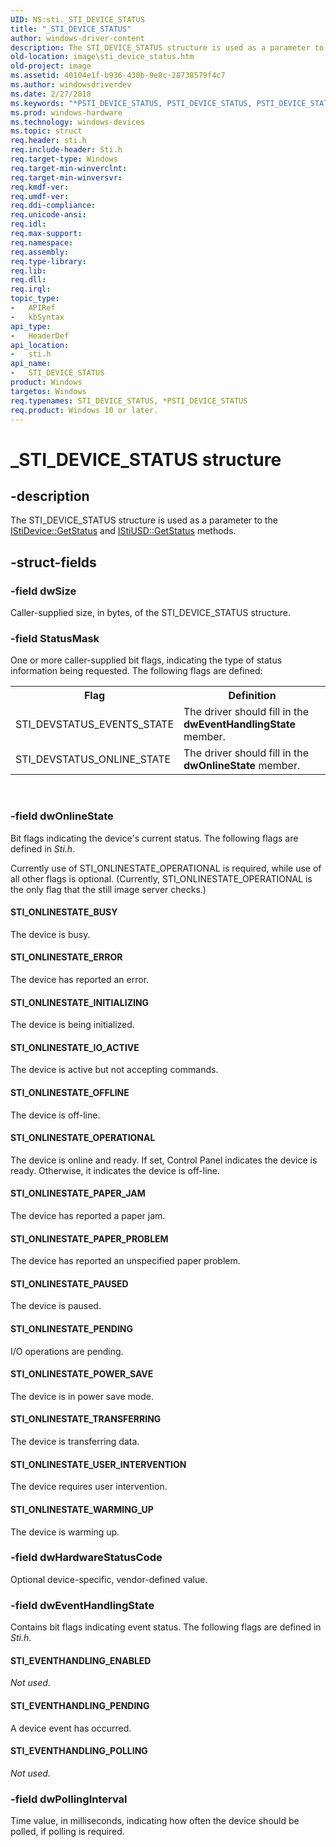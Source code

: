```yaml
---
UID: NS:sti._STI_DEVICE_STATUS
title: "_STI_DEVICE_STATUS"
author: windows-driver-content
description: The STI_DEVICE_STATUS structure is used as a parameter to the IStiDevice::GetStatus and IStiUSD::GetStatus methods.
old-location: image\sti_device_status.htm
old-project: image
ms.assetid: 40104e1f-b936-430b-9e8c-28738579f4c7
ms.author: windowsdriverdev
ms.date: 2/27/2018
ms.keywords: "*PSTI_DEVICE_STATUS, PSTI_DEVICE_STATUS, PSTI_DEVICE_STATUS structure pointer [Imaging Devices], STI_DEVICE_STATUS, STI_DEVICE_STATUS structure [Imaging Devices], _STI_DEVICE_STATUS, image.sti_device_status, sti/PSTI_DEVICE_STATUS, sti/STI_DEVICE_STATUS, stifnc_9581d5c4-a5c5-4115-8e9e-33f3da4806c6.xml"
ms.prod: windows-hardware
ms.technology: windows-devices
ms.topic: struct
req.header: sti.h
req.include-header: Sti.h
req.target-type: Windows
req.target-min-winverclnt: 
req.target-min-winversvr: 
req.kmdf-ver: 
req.umdf-ver: 
req.ddi-compliance: 
req.unicode-ansi: 
req.idl: 
req.max-support: 
req.namespace: 
req.assembly: 
req.type-library: 
req.lib: 
req.dll: 
req.irql: 
topic_type:
-	APIRef
-	kbSyntax
api_type:
-	HeaderDef
api_location:
-	sti.h
api_name:
-	STI_DEVICE_STATUS
product: Windows
targetos: Windows
req.typenames: STI_DEVICE_STATUS, *PSTI_DEVICE_STATUS
req.product: Windows 10 or later.
---
```


# _STI_DEVICE_STATUS structure


## -description


The STI_DEVICE_STATUS structure is used as a parameter to the <a href="https://msdn.microsoft.com/library/windows/hardware/ff543752">IStiDevice::GetStatus</a> and <a href="https://msdn.microsoft.com/library/windows/hardware/ff543823">IStiUSD::GetStatus</a> methods.


## -struct-fields




### -field dwSize

Caller-supplied size, in bytes, of the STI_DEVICE_STATUS structure.


### -field StatusMask

One or more caller-supplied bit flags, indicating the type of status information being requested. The following flags are defined:

<table>
<tr>
<th>Flag</th>
<th>Definition</th>
</tr>
<tr>
<td>
STI_DEVSTATUS_EVENTS_STATE

</td>
<td>
The driver should fill in the <b>dwEventHandlingState</b> member.

</td>
</tr>
<tr>
<td>
STI_DEVSTATUS_ONLINE_STATE 

</td>
<td>
The driver should fill in the <b>dwOnlineState</b> member.

</td>
</tr>
</table>
 


### -field dwOnlineState

Bit flags indicating the device's current status. The following flags are defined in <i>Sti.h</i>.

Currently use of STI_ONLINESTATE_OPERATIONAL is required, while use of all other flags is optional. (Currently, STI_ONLINESTATE_OPERATIONAL is the only flag that the still image server checks.)





#### STI_ONLINESTATE_BUSY

The device is busy.





#### STI_ONLINESTATE_ERROR

The device has reported an error.





#### STI_ONLINESTATE_INITIALIZING

The device is being initialized.





#### STI_ONLINESTATE_IO_ACTIVE

The device is active but not accepting commands.





#### STI_ONLINESTATE_OFFLINE

The device is off-line.





#### STI_ONLINESTATE_OPERATIONAL

The device is online and ready. If set, Control Panel indicates the device is ready. Otherwise, it indicates the device is off-line.





#### STI_ONLINESTATE_PAPER_JAM

The device has reported a paper jam.





#### STI_ONLINESTATE_PAPER_PROBLEM

The device has reported an unspecified paper problem.





#### STI_ONLINESTATE_PAUSED

The device is paused.





#### STI_ONLINESTATE_PENDING

I/O operations are pending.





#### STI_ONLINESTATE_POWER_SAVE

The device is in power save mode.





#### STI_ONLINESTATE_TRANSFERRING

The device is transferring data.





#### STI_ONLINESTATE_USER_INTERVENTION

The device requires user intervention.





#### STI_ONLINESTATE_WARMING_UP

The device is warming up.


### -field dwHardwareStatusCode

Optional device-specific, vendor-defined value.


### -field dwEventHandlingState

Contains bit flags indicating event status. The following flags are defined in <i>Sti.h</i>.





#### STI_EVENTHANDLING_ENABLED

<i>Not used</i>.





#### STI_EVENTHANDLING_PENDING

A device event has occurred.





#### STI_EVENTHANDLING_POLLING

<i>Not used</i>.


### -field dwPollingInterval

Time value, in milliseconds, indicating how often the device should be polled, if polling is required.

